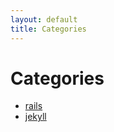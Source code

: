 ```yaml
---
layout: default
title: Categories
---
```


<div class="post">
	<h1 class="pageTitle">Categories</h1>
	<ul>
		<li><a href="./rails">rails</a></li>
		<li><a href="./jekyll">jekyll</a></li>
	</ul>
</div>
